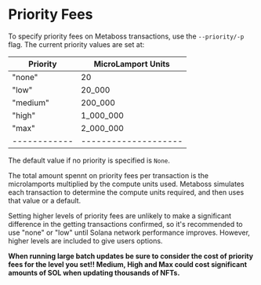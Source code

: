 # Priority Fees

To specify priority fees on Metaboss transactions, use the `--priority/-p` flag. The current priority values are set at:


| Priority   | MicroLamport Units | 
|------------|--------------------|
| "none"     | 20                 |  
| "low"      | 20_000             |
| "medium"   | 200_000            |    
| "high"     | 1_000_000          | 
| "max"      | 2_000_000          |  
|------------|--------------------|

The default value if no priority is specified is `None`.

The total amount spennt on priority fees per transaction is the microlamports multiplied by the compute units used. Metaboss simulates each transaction to determine the compute units required, and then uses that value or a default.

Setting higher levels of priority fees are unlikely to make a significant difference in the getting transactions confirmed, so it's recommended to use "none" or "low" until Solana network performance improves. However, higher levels are included to give users options.

**When running large batch updates be sure to consider the cost of priority fees for the level you set!! Medium, High and Max could cost significant amounts of SOL when updating thousands of NFTs.**


